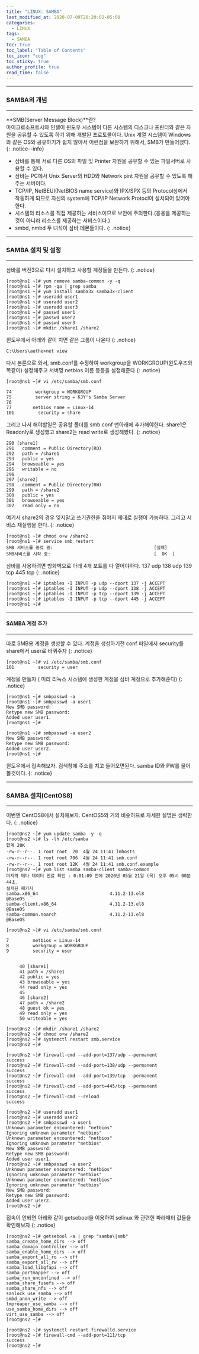 ```yaml
---
title: "LINUX: SAMBA"
last_modified_at: 2020-07-09T20:20:02-05:00
categories:
  - LINUX
tags:
  - SAMBA
toc: true 
toc_label: "Table of Contents"
toc_icon: "cog"
toc_sticky: true 
author_profile: true 
read_time: false 
---
```


---
### SAMBA의 개념
---

**SMB(Server Message Block)**란?  
마이크로소프트사와 인텔이 윈도우 시스템이 다른 시스템의 디스크나 프린터와 같은 자원을 공유할 수 있도록 하기 위해 개발된 프로토콜이다.
Unix 계열 시스템이 Windows와 같은 OS와 공유하기가 쉽지 않아서 이런점을 보완하기 위해서, SMB가 만들어졌다.
{: .notice--info}

* 삼바를 통해 서로 다른 OS의 파일 및 Printer 자원을 공유할 수 있는 파일서버로 사용할 수 있다. 
* 삼바는 PC에서 Unix Server의 HDD와 Network pint 자원을 공유할 수 있도록 해주는 서버이다.   
* TCP/IP, NetBEUI(NetBIOS name service)와 IPX/SPX 등의 Protocol상에서 작동하게 되므로 자신의 system에 TCP/IP Network Protocl이 설치되어 있어야 한다.
* 시스템의 리소스를 직접 제공하는 서비스이므로 보안에 주의한다.(응용을 제공하는 것이 아니라 리소스를 제공하는 서비스이다.)
* smbd, nmbd 두 녀석이 삼바 데몬들이다.
{: .notice}

---
### SAMBA 설치 및 설정
---

삼바를 버전3으로 다시 설치하고 사용할 계정들을 만든다.
{: .notice}
```
[root@ns1 ~]# yum remove samba-common -y -q
[root@ns1 ~]# rpm -qa | grep samba
[root@ns1 ~]# yum install samba3x samba3x-client
[root@ns1 ~]# useradd user1
[root@ns1 ~]# useradd user2
[root@ns1 ~]# useradd user3
[root@ns1 ~]# passwd user1
[root@ns1 ~]# passwd user2
[root@ns1 ~]# passwd user3
[root@ns1 ~]# mkdir /share1 /share2
```

윈도우에서 아래와 같이 치면 같은 그룹이 나온다
{: .notice}
```
C:\Users\authe>net view
```
다시 본론으로 와서, smb.conf를 수정하여 workgroup을 WORKGROUP(윈도우즈와 똑같이) 설정해주고 서버명 netbios 이름 등등을 설정해준다
{: .notice}
```
[root@ns1 ~]# vi /etc/samba/smb.conf

74         workgroup = WORKGROUP
75         server string = KJY's Samba Server
76
77        netbios name = Linux-14
101         security = share
```
그리고 나서 해야할일은 공유할 폴더를 smb.conf 맨아래에 추가해야한다. share1은 Readonly로 생성했고 share2는 read write로 생성해봤다.
{: .notice}
```
290 [share1]
291   comment = Public Directory(RO)
292   path = /share1
293   public = yes
294   browseable = yes
295   writable = no
296
297 [share2]
298   comment = Public Directory(RW)
299   path = /share2
300   public = yes
301   browseable = yes
302   read only = no
```
여기서 share2의 경우 잊지말고 쓰기권한을 줘야지 제대로 실행이 가능하다. 그리고 서비스 재실행을 한다.
{: .notice}
```
[root@ns1 ~]# chmod o+w /share2
[root@ns1 ~]# service smb restart
SMB 서비스를 종료 중:                                      [실패]
SMB서비스를 시작 중:                                       [  OK  ]
```
 

삼바를 사용하려면 방화벽으로 아래 4개 포트를 다 열어야하다. 
137 udp 138 udp 139 tcp 445 tcp
{: .notice}

```
[root@ns1 ~]# iptables -I INPUT -p udp --dport 137 -j ACCEPT
[root@ns1 ~]# iptables -I INPUT -p udp --dport 138 -j ACCEPT
[root@ns1 ~]# iptables -I INPUT -p tcp --dport 139 -j ACCEPT
[root@ns1 ~]# iptables -I INPUT -p tcp --dport 445 -j ACCEPT
[root@ns1 ~]#	
```

---
#### SAMBA 계정 추가
---

따로 SMB용 계정을 생성할 수 있다. 계정을 생성하기전 conf 파일에서 security를 share에서 user로 바꿔주자
{: .notice}

```
[root@ns1 ~]# vi /etc/samba/smb.conf
101         security = user
```

계정을 만들자 ( 미리 리눅스 시스템에 생성한 계정을 삼바 계정으로 추가해준다)
{: .notice}
```
[root@ns1 ~]# smbpasswd -a
[root@ns1 ~]# smbpasswd -a user1
New SMB password:
Retype new SMB password:
Added user user1.
[root@ns1 ~]#

[root@ns1 ~]# smbpasswd -a user2
New SMB password:
Retype new SMB password:
Added user user2.
[root@ns1 ~]#
```

윈도우에서 접속해보자. 검색창에 주소를 치고 들어오면된다. samba ID와 PW를 물어볼것이다.
{: .notice}

---
### SAMBA 설치(CentOS8)
---

이번엔 CentOS8에서 설치해보자. CentOS5와 거의 비슷하므로 자세한 설명은 생략한다.
{: .notice}

```
[root@ns2 ~]# yum update samba -y -q
[root@ns2 ~]# ls -lh /etc/samba
합계 20K
-rw-r--r--. 1 root root  20  4월 24 11:41 lmhosts
-rw-r--r--. 1 root root 706  4월 24 11:41 smb.conf
-rw-r--r--. 1 root root 12K  4월 24 11:41 smb.conf.example
[root@ns2 ~]# yum list samba samba-client samba-common
마지막 메타 데이터 만료 확인 : 0:01:09 전에 2020년 05월 21일 (목) 오후 05시 00분 44초.
설치된 패키지
samba.x86_64                           4.11.2-13.el8                     @BaseOS
samba-client.x86_64                    4.11.2-13.el8                     @BaseOS
samba-common.noarch                    4.11.2-13.el8                     @BaseOS
```
```
[root@ns2 ~]# vi /etc/samba/smb.conf

7         netbios = Linux-14
8         workgroup = WORKGROUP
9         security = user


     40 [share1]
     41 path = /share1
     42 public = yes
     43 browseable = yes
     44 read only = yes
     45
     46 [share2]
     47 path = /share2
     48 guest ok = yes
     49 read only = yes
     50 writeable = yes
```
```
[root@ns2 ~]# mkdir /share1 /share2
[root@ns2 ~]# chmod o+w /share2
[root@ns2 ~]# systemctl restart smb.service
[root@ns2 ~]#
```
```
[root@ns2 ~]# firewall-cmd --add-port=137/udp --permanent
success
[root@ns2 ~]# firewall-cmd --add-port=138/udp --permanent
success
[root@ns2 ~]# firewall-cmd --add-port=139/tcp --permanent
success
[root@ns2 ~]# firewall-cmd --add-port=445/tcp --permanent
success
[root@ns2 ~]# firewall-cmd --reload
success
```
```
[root@ns2 ~]# useradd user1
[root@ns2 ~]# useradd user2
[root@ns2 ~]# smbpasswd -a user1
Unknown parameter encountered: "netbios"
Ignoring unknown parameter "netbios"
Unknown parameter encountered: "netbios"
Ignoring unknown parameter "netbios"
New SMB password:
Retype new SMB password:
Added user user1.
[root@ns2 ~]# smbpasswd -a user2
Unknown parameter encountered: "netbios"
Ignoring unknown parameter "netbios"
Unknown parameter encountered: "netbios"
Ignoring unknown parameter "netbios"
New SMB password:
Retype new SMB password:
Added user user2.
[root@ns2 ~]#
```
접속이 안되면 아래와 같이 getsebool을 이용하여 selinux 와 관련한 파라매터 값들을 확인해보자
{: .notice}
```
[root@ns2 ~]# getsebool -a | grep "samba\|smb"
samba_create_home_dirs --> off
samba_domain_controller --> off
samba_enable_home_dirs --> off
samba_export_all_ro --> off
samba_export_all_rw --> off
samba_load_libgfapi --> off
samba_portmapper --> off
samba_run_unconfined --> off
samba_share_fusefs --> off
samba_share_nfs --> off
sanlock_use_samba --> off
smbd_anon_write --> off
tmpreaper_use_samba --> off
use_samba_home_dirs --> off
virt_use_samba --> off
[root@ns2 ~]#
```
```
[root@ns2 ~]# systemctl restart firewalld.service
[root@ns2 ~]# firewall-cmd --add-port=111/tcp
success
[root@ns2 ~]#
```